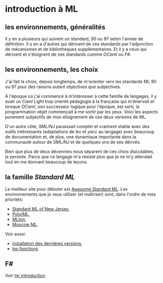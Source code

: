 # introduction à ML

## les environnements, généralités

Il y en a plusieurs qui suivent un standard, 90 ou 97 selon l'année de définition. Il y en a d'autres qui dérivent de ces standards par l'adjonction de mécanismes et de bibliothèques supplémentaires. Et il y a ceux qui dérivent et s'éloignent de ces standards comme _OCaml_ ou _F#_.

## les environnements, les choix

J'ai fait le choix, depuis longtemps, de m'orienter vers les standards ML 90 ou 97 pour des raisons autant objectives que subjectives. 

À l'époque où j'ai commencé à m’intéresser à cette famille de langages, il y avait un _Caml Light_ trop orienté pédagogie à la française qui m'énervait et lorsque _OCaml_, son successeur logique pour l'époque, est sorti, la programmation objet commençait à me sortir par les yeux. Voici les aspects purement subjectifs de mon éloignement de ces deux versions de ML.

D'un autre côté, _SML/NJ_ paraissait complet et vraiment stable avec des outils intéressants (adaptations de _lex_ et _yacc_ au langage) avec beaucoup de documentation et, de plus, une dynamique importante dans la communauté autour de _SML/NJ_ et de quelques uns de ses dérivés.


Bien que plus de deux décennies nous séparent de ces choix discutables, je persiste. Parce que ce langage m'a résisté plus que je ne m'y attendait tout en me donnant beaucoup de leçons. 

## la famille _Standard ML_

Le meilleur site pour débuter est [Awesome Standard ML](https://github.com/i4ki/awesome-sml). Les environnements que je veux utiliser (et maîtriser) sont, dans l'ordre de mes priorités:

- [Standard ML of New Jersey](http://www.smlnj.org/),
- [Poly/ML](https://polyml.org/),
- [MLton](http://mlton.org/),
- [Moscow ML](https://mosml.org/).

Voir aussi: 
- [installation des dernières versions](installation.md),
- [les fonctions](code/fonctions.md)

## F#

Voir [`F#`: introduction](code/fsharp-intro.md)
